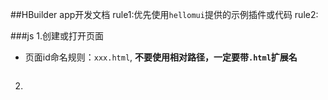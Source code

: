 ##HBuilder app开发文档
rule1:优先使用`hellomui`提供的示例插件或代码
rule2:

###js
1.创建或打开页面
 - 页面id命名规则：`xxx.html`, **不要使用相对路径，一定要带`.html`扩展名**
 ```js
 
 ```
2.
